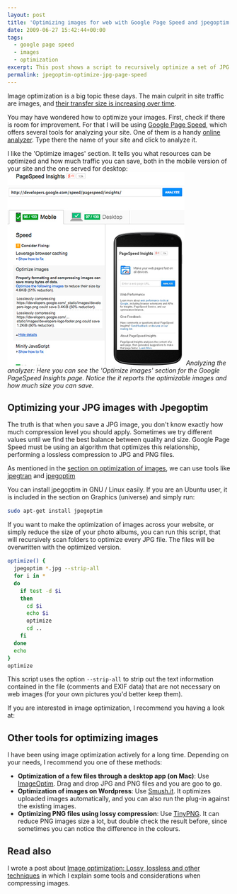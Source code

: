 ```yaml
---
layout: post
title: 'Optimizing images for web with Google Page Speed and jpegoptim'
date: 2009-06-27 15:42:44+00:00
tags:
  - google page speed
  - images
  - optimization
excerpt: This post shows a script to recursively optimize a set of JPG files using jpegoptim
permalink: jpegoptim-optimize-jpg-page-speed
---
```


Image optimization is a big topic these days. The main culprit in site traffic are images, and [their transfer size is increasing over time](http://httparchive.org/trends.php#bytesImg&reqImg).

You may have wondered how to optimize your images. First, check if there is room for improvement. For that I will be using [Google Page Speed](http://developers.google.com/speed/pagespeed), which offers several tools for analyzing your site. One of them is a handy [online analyzer](http://developers.google.com/speed/pagespeed/insights/). Type there the name of your site and click to analyze it.
<!-- more -->
I like the 'Optimize images' section. It tells you what resources can be optimized and how much traffic you can save, both in the mobile version of your site and the one served for desktop:
[![Analyzing a site using Google PageSpeed Insights online](/assets/images/posts/google-pagespeed-insights-report-thumb.jpg)](/assets/images/posts/google-pagespeed-insights-report.png)
_Analyzing the analyzer: Here you can see the 'Optimize images' section for the Google PageSpeed Insights page. Notice the it reports the optimizable images and how much size you can save._

## Optimizing your JPG images with Jpegoptim

The truth is that when you save a JPG image, you don't know exactly how much compression level you should apply. Sometimes we try different values until we find the best balance between quality and size. Google Page Speed must be using an algorithm that optimizes this relationship, performing a lossless compression to JPG and PNG files.

As mentioned in the [section on optimization of images](http://code.google.com/speed/page-speed/docs/payload.html#CompressImages), we can use tools like [jpegtran](http://jpegclub.org/) and [jpegoptim](http://freshmeat.net/projects/jpegoptim/)

You can install jpegoptim in GNU / Linux easily. If you are an Ubuntu user, it is included in the section on Graphics (universe) and simply run:

```bash
sudo apt-get install jpegoptim
```

If you want to make the optimization of images across your website, or simply reduce the size of your photo albums, you can run this script, that will recursively scan folders to optimize every JPG file. The files will be overwritten with the optimized version.

```bash
optimize() {
  jpegoptim *.jpg --strip-all
  for i in *
  do
    if test -d $i
    then
      cd $i
      echo $i
      optimize
      cd ..
    fi
  done
  echo
}
optimize
```

This script uses the option `--strip-all` to strip out the text information contained in the file (comments and EXIF data) that are not necessary on web images (for your own pictures you'd better keep them).

If you are interested in image optimization, I recommend you having a look at:

## Other tools for optimizing images

I have been using image optimization actively for a long time. Depending on your needs, I recommend you one of these methods:

* **Optimization of a few files through a desktop app (on Mac)**: Use [ImageOptim](http://imageoptim.com). Drag and drop JPG and PNG files and you are goo to go.
* **Optimization of images on Wordpress**: Use [Smush.it](http://wordpress.org/plugins/wp-smushit/). It optimizes uploaded images automatically, and you can also run the plug-in against the existing images.
* **Optimizing PNG files using lossy compression**: Use [TinyPNG](https://tinypng.com). It can reduce PNG images size a lot, but double check the result before, since sometimes you can notice the difference in the colours.

##  Read also

I wrote a post about [Image optimization: Lossy, lossless and other techniques](/image-optimization-lossy-lossless-techniques/) in which I explain some tools and considerations when compressing images.
